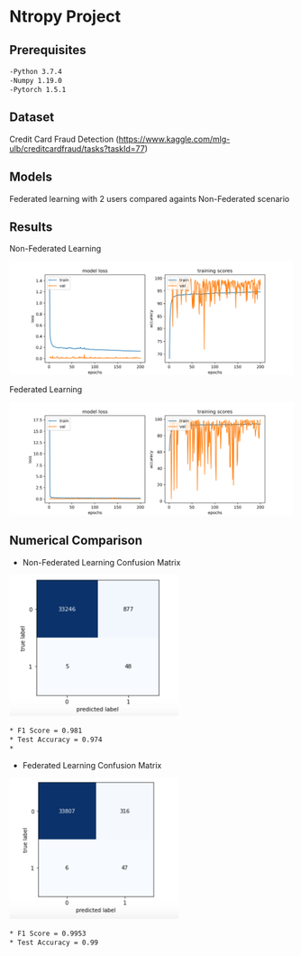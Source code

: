 # Ntropy Project

## Prerequisites
    -Python 3.7.4
    -Numpy 1.19.0
    -Pytorch 1.5.1

## Dataset
Credit Card Fraud Detection (https://www.kaggle.com/mlg-ulb/creditcardfraud/tasks?taskId=77)

## Models
Federated learning with 2 users compared againts Non-Federated scenario 


## Results


Non-Federated Learning

![GitHub Logo](/Images/Accuracy_Scores.png)


Federated Learning

![GitHub Logo](/Images/Federated_Accuracy_Scores.png)


## Numerical Comparison

* Non-Federated Learning Confusion Matrix

<img src="/Images/CF_Non_Federated.png" width="300" height="250">

    * F1 Score = 0.981
    * Test Accuracy = 0.974
    * 
* Federated Learning Confusion Matrix 

<img src="/Images/CM_Federated.png" width="300" height="250">

    * F1 Score = 0.9953
    * Test Accuracy = 0.99


